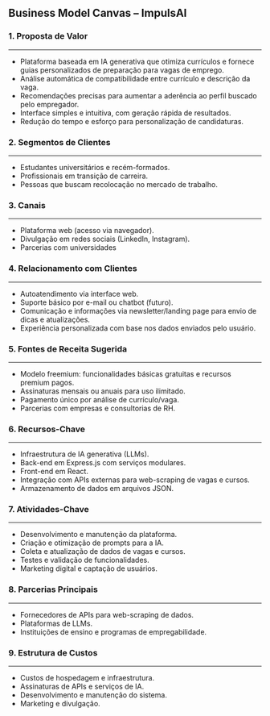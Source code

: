 ## Business Model Canvas – ImpulsAI

### 1. Proposta de Valor
---
* Plataforma baseada em IA generativa que otimiza currículos e fornece guias personalizados de preparação para vagas de emprego.
* Análise automática de compatibilidade entre currículo e descrição da vaga.
* Recomendações precisas para aumentar a aderência ao perfil buscado pelo empregador.
* Interface simples e intuitiva, com geração rápida de resultados.
* Redução do tempo e esforço para personalização de candidaturas.

### 2. Segmentos de Clientes
---
* Estudantes universitários e recém-formados.
* Profissionais em transição de carreira.
* Pessoas que buscam recolocação no mercado de trabalho.

### 3. Canais
---
* Plataforma web (acesso via navegador).
* Divulgação em redes sociais (LinkedIn, Instagram).
* Parcerias com universidades

### 4. Relacionamento com Clientes
---
* Autoatendimento via interface web.
* Suporte básico por e-mail ou chatbot (futuro).
* Comunicação e informações  via newsletter/landing page para envio de dicas e atualizações.
* Experiência personalizada com base nos dados enviados pelo usuário.

### 5. Fontes de Receita Sugerida
---
* Modelo freemium: funcionalidades básicas gratuitas e recursos premium pagos.
* Assinaturas mensais ou anuais para uso ilimitado.
* Pagamento único por análise de currículo/vaga.
* Parcerias com empresas e consultorias de RH.

### 6. Recursos-Chave
---
* Infraestrutura de IA generativa (LLMs).
* Back-end em Express.js com serviços modulares.
* Front-end em React.
* Integração com APIs externas para web-scraping de vagas e cursos.
* Armazenamento de dados em arquivos JSON.

### 7. Atividades-Chave
---
* Desenvolvimento e manutenção da plataforma.
* Criação e otimização de prompts para a IA.
* Coleta e atualização de dados de vagas e cursos.
* Testes e validação de funcionalidades.
* Marketing digital e captação de usuários.

### 8. Parcerias Principais
---
* Fornecedores de APIs para web-scraping de dados.
* Plataformas de LLMs.
* Instituições de ensino e programas de empregabilidade.

### 9. Estrutura de Custos
---
* Custos de hospedagem e infraestrutura.
* Assinaturas de APIs e serviços de IA.
* Desenvolvimento e manutenção do sistema.
* Marketing e divulgação.
